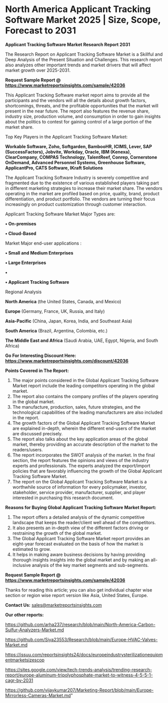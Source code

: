 # North America Applicant Tracking Software Market 2025 | Size, Scope, Forecast to 2031

<strong>Applicant Tracking Software Market Research Report 2031</strong>

The Research Report on Applicant Tracking Software Market is a Skillful and Deep Analysis of the Present Situation and Challenges. This research report also analyzes other important trends and market drivers that will affect market growth over 2025-2031.

<strong>Request Sample Report @ <a href=https://www.marketreportsinsights.com/sample/42036>https://www.marketreportsinsights.com/sample/42036</a></strong>

This Applicant Tracking Software market report aims to provide all the participants and the vendors will all the details about growth factors, shortcomings, threats, and the profitable opportunities that the market will present in the near future. The report also features the revenue share, industry size, production volume, and consumption in order to gain insights about the politics to contest for gaining control of a large portion of the market share.

Top Key Players in the Applicant Tracking Software Market:

<strong>Workable Software, Zoho, Softgarden, BambooHR, ICIMS, Lever, SAP (SuccessFactors), Jobvite, Workday, Oracle, IBM (Kenexa), ClearCompany, COMPAS Technology, TalentReef, Conrep, Cornerstone OnDemand, Advanced Personnel Systems, Greenhouse Software, ApplicantPro, CATS Software, IKraft Solutions</strong>

The Applicant Tracking Software Industry is severely competitive and fragmented due to the existence of various established players taking part in different marketing strategies to increase their market share. The vendors operating in the market are profiled based on price, quality, brand, product differentiation, and product portfolio. The vendors are turning their focus increasingly on product customization through customer interaction.

Applicant Tracking Software Market Major Types are:

<strong>•  On-premises

•  Cloud-Based</strong>

Market Major end-user applications :

<strong>•  Small and Medium Enterprises

•  Large Enterprises

•  

•  Applicant Tracking Software</strong>

Regional Analysis

</u><strong><b>North America</b></strong> (the United States, Canada, and Mexico)

<strong><b>Europe </b></strong>(Germany, France, UK, Russia, and Italy)

<strong><b>Asia-Pacific</b></strong> (China, Japan, Korea, India, and Southeast Asia)

<strong><b>South America</b></strong> (Brazil, Argentina, Colombia, etc.)

<strong><b>The Middle East and Africa</b></strong> (Saudi Arabia, UAE, Egypt, Nigeria, and South Africa)

<strong>Go For Interesting Discount Here: <a href=https://www.marketreportsinsights.com/discount/42036>https://www.marketreportsinsights.com/discount/42036</a></strong>

<strong>Points Covered in The Report:</strong>
<ol>
  <li>The major points considered in the Global Applicant Tracking Software Market report include the leading competitors operating in the global market.</li>
  <li>The report also contains the company profiles of the players operating in the global market.</li>
  <li>The manufacture, production, sales, future strategies, and the technological capabilities of the leading manufacturers are also included in the report.</li>
  <li>The growth factors of the Global Applicant Tracking Software Market are explained in-depth, wherein the different end-users of the market are discussed precisely.</li>
  <li>The report also talks about the key application areas of the global market, thereby providing an accurate description of the market to the readers/users.</li>
  <li>The report incorporates the SWOT analysis of the market. In the final section, the report features the opinions and views of the industry experts and professionals. The experts analyzed the export/import policies that are favorably influencing the growth of the Global Applicant Tracking Software Market.</li>
  <li>The report on the Global Applicant Tracking Software Market is a worthwhile source of information for every policymaker, investor, stakeholder, service provider, manufacturer, supplier, and player interested in purchasing this research document.</li>
</ol>
<strong>Reasons for Buying Global Applicant Tracking Software Market Report:</strong>

<ol>
  <li>The report offers a detailed analysis of the dynamic competitive landscape that keeps the reader/client well ahead of the competitors.</li>
  <li>It also presents an in-depth view of the different factors driving or restraining the growth of the global market.</li>
  <li>The Global Applicant Tracking Software Market report provides an eight-year forecast evaluated on the basis of how the market is estimated to grow.</li>
  <li>It helps in making aware business decisions by having providing thorough insights insights into the global market and by making an all-inclusive analysis of the key market segments and sub-segments.</li>
</ol>
<strong>Request Sample Report @ <a href=https://www.marketreportsinsights.com/sample/42036>https://www.marketreportsinsights.com/sample/42036</a></strong>


Thanks for reading this article; you can also get individual chapter wise section or region wise report version like Asia, United States, Europe.

<strong>Contact Us:</strong>
sales@marketreportsinsights.com

<strong>Our other reports:</strong>

<a href=https://github.com/arha237/research/blob/main/North-America-Carbon-Sulfur-Analyzers-Market.md>https://github.com/arha237/research/blob/main/North-America-Carbon-Sulfur-Analyzers-Market.md</a>

<a href=https://github.com/Siya23553/Research/blob/main/Europe-HVAC-Valves-Market.md>https://github.com/Siya23553/Research/blob/main/Europe-HVAC-Valves-Market.md</a>

<a href=https://issuu.com/reportsinsights24/docs/europeindustrysterilizationequipmentmarketsizescop>https://issuu.com/reportsinsights24/docs/europeindustrysterilizationequipmentmarketsizescop</a>

<a href=https://sites.google.com/view/tech-trends-analysis/trending-research-report/europe-aluminum-tripolyphosphate-market-to-witness-4-5-5-1-cagr-by-2031>https://sites.google.com/view/tech-trends-analysis/trending-research-report/europe-aluminum-tripolyphosphate-market-to-witness-4-5-5-1-cagr-by-2031</a>

<a href=https://github.com/vijaykumar207/Marketing-Report/blob/main/Europe-Mirrorless-Cameras-Market.md>https://github.com/vijaykumar207/Marketing-Report/blob/main/Europe-Mirrorless-Cameras-Market.md</a>"
